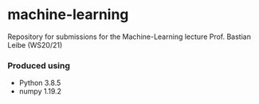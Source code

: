 # machine-learning
Repository for submissions for the Machine-Learning lecture Prof. Bastian Leibe (WS20/21)

### Produced using
* Python 3.8.5
* numpy 1.19.2